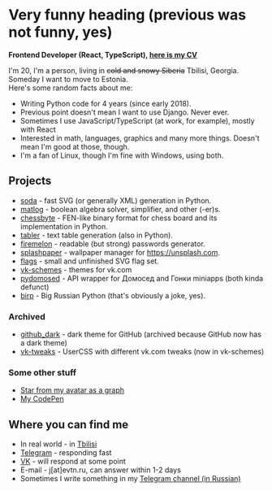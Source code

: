 # Very funny heading (previous was not funny, yes)

**Frontend Developer (React, TypeScript), [here is my CV](https://evtn.ru/cv)**

I'm 20, I'm a person, living in ~~cold and snowy Siberia~~ Tbilisi, Georgia. Someday I want to move to Estonia.    
Here's some random facts about me:

* Writing Python code for 4 years (since early 2018).
* Previous point doesn't mean I want to use Django. Never ever.
* Sometimes I use JavaScript/TypeScript (at work, for example), mostly with React
* Interested in math, languages, graphics and many more things. Doesn't mean I'm good at those, though.
* I'm a fan of Linux, though I'm fine with Windows, using both.

## Projects

* [soda](https://github.com/evtn/soda) - fast SVG (or generally XML) generation in Python.
* [matlog](https://github.com/evtn/matlog) - boolean algebra solver, simplifier, and other (-er)s.
* [chessbyte](https://github.com/evtn/chessbyte) - FEN-like binary format for chess board and its implementation in Python.
* [tabler](https://github.com/evtn/tabler) - text table generation (also in Python).
* [firemelon](https://github.com/evtn/firemelon) - readable (but strong) passwords generator.
* [splashpaper](https://github.com/evtn/splashpaper) - wallpaper manager for https://unsplash.com.
* [flags](https://github.com/evtn/flags) - small and unfinished SVG flag set. 
* [vk-schemes](https://github.com/evtn/vk-schemes) - themes for vk.com
* [pydomosed](https://github.com/evtn/pydomosed) - API wrapper for Домосед and Гонки miniapps (both kinda defunct)
* [birp](https://github.com/evtn/birp) - Big Russian Python (that's obviously a joke, yes).

### Archived
* [github_dark](https://github.com/evtn/github-dark) - dark theme for GitHub (archived because GitHub now has a dark theme)
* [vk-tweaks](https://github.com/evtn/vk-tweaks) - UserCSS with different vk.com tweaks (now in vk-schemes)

### Some other stuff
* [Star from my avatar as a graph](https://www.desmos.com/calculator/hnvg0vkk4f)
* [My CodePen](https://codepen.io/evtn)

## Where you can find me

* In real world - in [Tbilisi](https://en.wikipedia.org/wiki/Tbilisi)
* [Telegram](https://t.me/aternative) - responding fast
* [VK](https://vk.com/id197820576) - will respond at some point
* E-mail - j\[at\]evtn.ru, can answer within 1-2 days
* Sometimes I write something in my [Telegram channel (in Russian)](https://t.me/reta_e)
